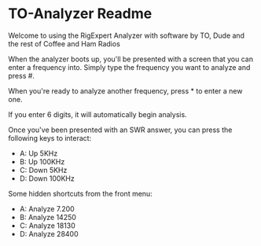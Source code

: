 # TO-Analyzer Readme

Welcome to using the RigExpert Analyzer with software by TO, Dude and the
rest of Coffee and Ham Radios

When the analyzer boots up, you'll be presented with a screen that you can
enter a frequency into.  Simply type the frequency you want to analyze and
press #.

When you're ready to analyze another frequency, press * to enter a new one.

If you enter 6 digits, it will automatically begin analysis.

Once you've been presented with an SWR answer, you can press the following
keys to interact:

* A: Up 5KHz
* B: Up 100KHz
* C: Down 5KHz
* D: Down 100KHz

Some hidden shortcuts from the front menu:

* A: Analyze 7.200
* B: Analyze 14250
* C: Analyze 18130
* D: Analyze 28400

